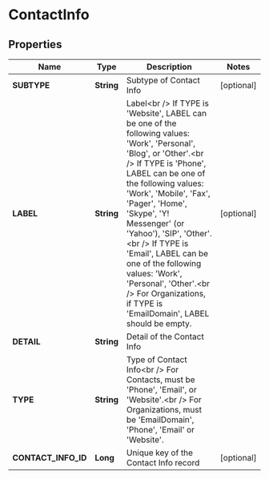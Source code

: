 
# ContactInfo

## Properties
Name | Type | Description | Notes
------------ | ------------- | ------------- | -------------
**SUBTYPE** | **String** | Subtype of Contact Info |  [optional]
**LABEL** | **String** | Label&lt;br /&gt;              If TYPE is &#39;Website&#39;, LABEL can be one of the following values: &#39;Work&#39;, &#39;Personal&#39;, &#39;Blog&#39;, or &#39;Other&#39;.&lt;br /&gt;              If TYPE is &#39;Phone&#39;, LABEL can be one of the following values: &#39;Work&#39;, &#39;Mobile&#39;, &#39;Fax&#39;, &#39;Pager&#39;, &#39;Home&#39;, &#39;Skype&#39;, &#39;Y! Messenger&#39; (or &#39;Yahoo&#39;), &#39;SIP&#39;, &#39;Other&#39;.&lt;br /&gt;              If TYPE is &#39;Email&#39;, LABEL can be one of the following values: &#39;Work&#39;, &#39;Personal&#39;, &#39;Other&#39;.&lt;br /&gt;              For Organizations, if TYPE is &#39;EmailDomain&#39;, LABEL should be empty. |  [optional]
**DETAIL** | **String** | Detail of the Contact Info | 
**TYPE** | **String** | Type of Contact Info&lt;br /&gt;              For Contacts, must be &#39;Phone&#39;, &#39;Email&#39;, or &#39;Website&#39;.&lt;br /&gt;              For Organizations, must be &#39;EmailDomain&#39;, &#39;Phone&#39;, &#39;Email&#39; or &#39;Website&#39;. | 
**CONTACT_INFO_ID** | **Long** | Unique key of the Contact Info record |  [optional]



